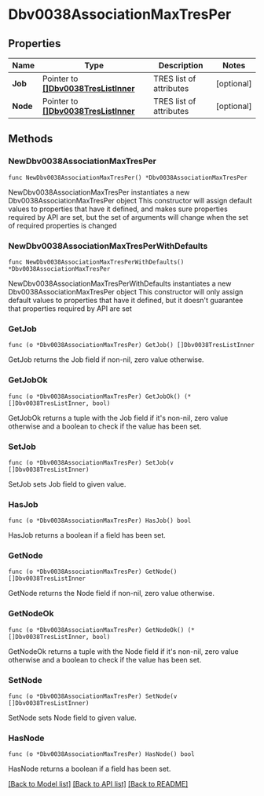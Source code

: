 # Dbv0038AssociationMaxTresPer

## Properties

Name | Type | Description | Notes
------------ | ------------- | ------------- | -------------
**Job** | Pointer to [**[]Dbv0038TresListInner**](Dbv0038TresListInner.md) | TRES list of attributes | [optional] 
**Node** | Pointer to [**[]Dbv0038TresListInner**](Dbv0038TresListInner.md) | TRES list of attributes | [optional] 

## Methods

### NewDbv0038AssociationMaxTresPer

`func NewDbv0038AssociationMaxTresPer() *Dbv0038AssociationMaxTresPer`

NewDbv0038AssociationMaxTresPer instantiates a new Dbv0038AssociationMaxTresPer object
This constructor will assign default values to properties that have it defined,
and makes sure properties required by API are set, but the set of arguments
will change when the set of required properties is changed

### NewDbv0038AssociationMaxTresPerWithDefaults

`func NewDbv0038AssociationMaxTresPerWithDefaults() *Dbv0038AssociationMaxTresPer`

NewDbv0038AssociationMaxTresPerWithDefaults instantiates a new Dbv0038AssociationMaxTresPer object
This constructor will only assign default values to properties that have it defined,
but it doesn't guarantee that properties required by API are set

### GetJob

`func (o *Dbv0038AssociationMaxTresPer) GetJob() []Dbv0038TresListInner`

GetJob returns the Job field if non-nil, zero value otherwise.

### GetJobOk

`func (o *Dbv0038AssociationMaxTresPer) GetJobOk() (*[]Dbv0038TresListInner, bool)`

GetJobOk returns a tuple with the Job field if it's non-nil, zero value otherwise
and a boolean to check if the value has been set.

### SetJob

`func (o *Dbv0038AssociationMaxTresPer) SetJob(v []Dbv0038TresListInner)`

SetJob sets Job field to given value.

### HasJob

`func (o *Dbv0038AssociationMaxTresPer) HasJob() bool`

HasJob returns a boolean if a field has been set.

### GetNode

`func (o *Dbv0038AssociationMaxTresPer) GetNode() []Dbv0038TresListInner`

GetNode returns the Node field if non-nil, zero value otherwise.

### GetNodeOk

`func (o *Dbv0038AssociationMaxTresPer) GetNodeOk() (*[]Dbv0038TresListInner, bool)`

GetNodeOk returns a tuple with the Node field if it's non-nil, zero value otherwise
and a boolean to check if the value has been set.

### SetNode

`func (o *Dbv0038AssociationMaxTresPer) SetNode(v []Dbv0038TresListInner)`

SetNode sets Node field to given value.

### HasNode

`func (o *Dbv0038AssociationMaxTresPer) HasNode() bool`

HasNode returns a boolean if a field has been set.


[[Back to Model list]](../README.md#documentation-for-models) [[Back to API list]](../README.md#documentation-for-api-endpoints) [[Back to README]](../README.md)


